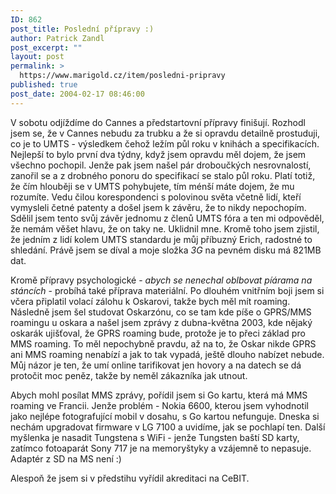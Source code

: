 ```yaml
---
ID: 862
post_title: Poslední přípravy :)
author: Patrick Zandl
post_excerpt: ""
layout: post
permalink: >
  https://www.marigold.cz/item/posledni-pripravy
published: true
post_date: 2004-02-17 08:46:00
---
```

<P>V sobotu odjíždíme do Cannes a předstartovní přípravy finišují. Rozhodl jsem se, že v Cannes nebudu za trubku a že si opravdu detailně prostuduji, co je to UMTS - výsledkem čehož ležím půl roku v knihách a specifikacích. Nejlepší to bylo první dva týdny, když jsem opravdu měl dojem, že jsem všechno pochopil. Jenže pak jsem našel pár droboučkých nesrovnalostí, zanořil se a z drobného ponoru do specifikací se stalo půl roku. Platí totiž, že čím hlouběji se v UMTS pohybujete, tím ménší máte dojem, že mu rozumíte. Vedu čilou korespondenci s polovinou světa včetně lidí, kteří vymysleli četné patenty a došel jsem k závěru, že to nikdy nepochopím. Sdělil jsem tento svůj závěr jednomu z členů UMTS fóra a ten mi odpověděl, že nemám věšet hlavu, že on taky ne. Uklidnil mne. Kromě toho jsem zjistil, že jedním z lidí kolem UMTS standardu je můj příbuzný Erich, radostné to shledání. Právě jsem se díval a moje složka <EM>3G</EM> na pevném disku má 821MB dat. </P>
<P>Kromě přípravy psychologické - <EM>abych se nenechal oblbovat píárama na stáncích</EM> - probíhá také příprava materiální. Po dlouhém vnitřním boji jsem si včera připlatil volací zálohu k Oskarovi, takže bych měl mít roaming. Následně jsem šel studovat Oskarzónu, co se tam kde píše o GPRS/MMS roamingu u oskara a našel jsem zprávy z dubna-května 2003, kde nějaký oskarák ujišťoval, že GPRS roaming bude, protože je to přeci základ pro MMS roaming. To měl nepochybně pravdu, až na to, že Oskar nikde GPRS ani MMS roaming nenabízí a jak to tak vypadá, ještě dlouho nabízet nebude. Můj názor je ten, že umí online tarifikovat jen hovory a na datech se dá protočit moc peněz, takže by neměl zákazníka jak utnout. </P>
<P>Abych mohl posílat MMS zprávy, pořídil jsem si Go kartu, která má MMS roaming ve Francii. Jenže problém - Nokia 6600, kterou jsem vyhodnotil jako nejlépe fotografující mobil v dosahu, s Go kartou nefunguje. Dneska si nechám upgradovat firmware v LG 7100 a uvidíme, jak se pochlapí ten. Další myšlenka je nasadit Tungstena s WiFi - jenže Tungsten baští SD karty, zatímco fotoaparát Sony 717 je na memoryštyky a vzájemně to nepasuje. Adaptér z SD na MS není :)</P>
<P>Alespoň že jsem si v předstihu vyřídil akreditaci na CeBIT.</P>